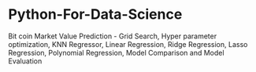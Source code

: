 # Python-For-Data-Science
Bit coin Market Value Prediction - Grid Search, Hyper parameter optimization, KNN Regressor, Linear Regression, Ridge Regression, Lasso Regression, Polynomial Regression, Model Comparison and Model Evaluation
